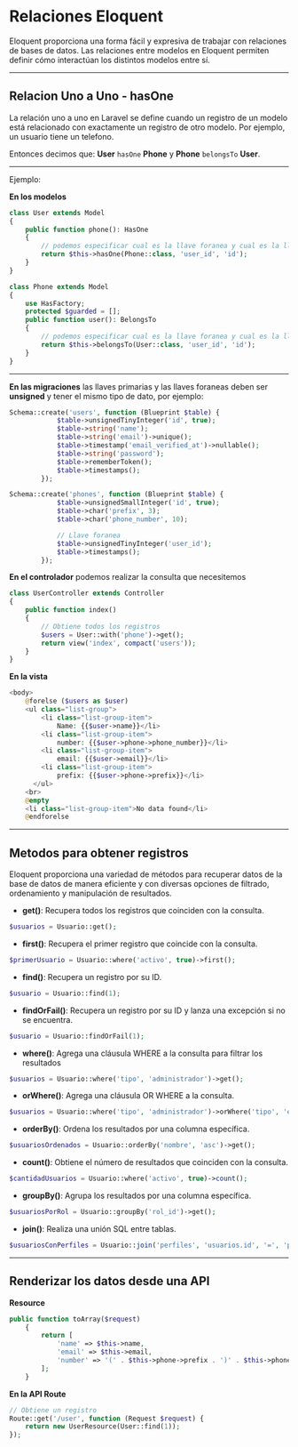 # Relaciones Eloquent

Eloquent proporciona una forma fácil y expresiva de trabajar con relaciones de bases de datos. Las relaciones entre modelos en Eloquent permiten definir cómo interactúan los distintos modelos entre sí.

---

## Relacion Uno a Uno - hasOne

La relación uno a uno en Laravel se define cuando un registro de un modelo está relacionado con exactamente un registro de otro modelo. Por ejemplo, un usuario tiene un telefono.

Entonces decimos que: **User** `hasOne` **Phone** y **Phone** `belongsTo` **User**.

---

Ejemplo:

**En los modelos**

```php
class User extends Model
{
    public function phone(): HasOne
    {
        // podemos especificar cual es la llave foranea y cual es la llave primaria
        return $this->hasOne(Phone::class, 'user_id', 'id');
    }
}
```

```php
class Phone extends Model
{
    use HasFactory;
    protected $guarded = [];
    public function user(): BelongsTo
    {
        // podemos especificar cual es la llave foranea y cual es la llave primaria
        return $this->belongsTo(User::class, 'user_id', 'id');
    }
}
```

---

**En las migraciones** las llaves primarias y las llaves foraneas deben ser **unsigned** y tener el mismo tipo de dato, por ejemplo:

```php
Schema::create('users', function (Blueprint $table) {
            $table->unsignedTinyInteger('id', true);
            $table->string('name');
            $table->string('email')->unique();
            $table->timestamp('email_verified_at')->nullable();
            $table->string('password');
            $table->rememberToken();
            $table->timestamps();
        });

Schema::create('phones', function (Blueprint $table) {
            $table->unsignedSmallInteger('id', true);
            $table->char('prefix', 3);
            $table->char('phone_number', 10);

            // Llave foranea
            $table->unsignedTinyInteger('user_id');
            $table->timestamps();
        });
```

**En el controlador** podemos realizar la consulta que necesitemos

```php
class UserController extends Controller
{
    public function index()
    {
        // Obtiene todos los registros
        $users = User::with('phone')->get();
        return view('index', compact('users'));
    }
}
```

**En la vista**

```php
<body>
    @forelse ($users as $user)
    <ul class="list-group">
        <li class="list-group-item">
            Name: {{$user->name}}</li>
        <li class="list-group-item">
            number: {{$user->phone->phone_number}}</li>
        <li class="list-group-item">
            email: {{$user->email}}</li>
        <li class="list-group-item">
            prefix: {{$user->phone->prefix}}</li>
      </ul>
    <br>
    @empty
    <li class="list-group-item">No data found</li>
    @endforelse
```

---

## Metodos para obtener registros

Eloquent proporciona una variedad de métodos para recuperar datos de la base de datos de manera eficiente y con diversas opciones de filtrado, ordenamiento y manipulación de resultados.

- **get()**: Recupera todos los registros que coinciden con la consulta.

```php
$usuarios = Usuario::get();
```

- **first()**: Recupera el primer registro que coincide con la consulta.

```php
$primerUsuario = Usuario::where('activo', true)->first();
```

- **find()**: Recupera un registro por su ID.

```php
$usuario = Usuario::find(1);
```

- **findOrFail()**: Recupera un registro por su ID y lanza una excepción si no se encuentra.

```php
$usuario = Usuario::findOrFail(1);
```

- **where()**: Agrega una cláusula WHERE a la consulta para filtrar los resultados

```php
$usuarios = Usuario::where('tipo', 'administrador')->get();
```

- **orWhere()**: Agrega una cláusula OR WHERE a la consulta.

```php
$usuarios = Usuario::where('tipo', 'administrador')->orWhere('tipo', 'editor')->get();
```

- **orderBy()**: Ordena los resultados por una columna específica.

```php
$usuariosOrdenados = Usuario::orderBy('nombre', 'asc')->get();
```

- **count()**: Obtiene el número de resultados que coinciden con la consulta.

```php
$cantidadUsuarios = Usuario::where('activo', true)->count();
```

- **groupBy()**: Agrupa los resultados por una columna específica.

```php
$usuariosPorRol = Usuario::groupBy('rol_id')->get();
```

- **join()**: Realiza una unión SQL entre tablas.

```php
$usuariosConPerfiles = Usuario::join('perfiles', 'usuarios.id', '=', 'perfiles.usuario_id')->get();
```

---

## Renderizar los datos desde una API

**Resource**

```php
public function toArray($request)
    {
        return [
            'name' => $this->name,
            'email' => $this->email,
            'number' => '(' . $this->phone->prefix . ')' . $this->phone->phone_number
        ];
    }

```

**En la API Route**

```php
// Obtiene un registro
Route::get('/user', function (Request $request) {
    return new UserResource(User::find(1));
});
```
